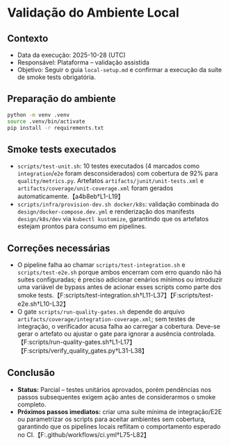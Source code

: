 # Validação do Ambiente Local

## Contexto
- Data da execução: 2025-10-28 (UTC)
- Responsável: Plataforma – validação assistida
- Objetivo: Seguir o guia `local-setup.md` e confirmar a execução da suíte de smoke tests obrigatória.

## Preparação do ambiente
```bash
python -m venv .venv
source .venv/bin/activate
pip install -r requirements.txt
```

## Smoke tests executados
- `scripts/test-unit.sh`: 10 testes executados (4 marcados como `integration`/`e2e` foram desconsiderados) com cobertura de 92% para `quality/metrics.py`. Artefatos `artifacts/junit/unit-tests.xml` e `artifacts/coverage/unit-coverage.xml` foram gerados automaticamente.【a4b8eb†L1-L19】
- `scripts/infra/provision-dev.sh docker/k8s`: validação combinada do `design/docker-compose.dev.yml` e renderização dos manifests `design/k8s/dev` via `kubectl kustomize`, garantindo que os artefatos estejam prontos para consumo em pipelines.

## Correções necessárias
- O pipeline falha ao chamar `scripts/test-integration.sh` e `scripts/test-e2e.sh` porque ambos encerram com erro quando não há suítes configuradas; é preciso adicionar cenários mínimos ou introduzir uma variável de bypass antes de acionar esses scripts como parte dos smoke tests.【F:scripts/test-integration.sh†L11-L37】【F:scripts/test-e2e.sh†L10-L32】
- O gate `scripts/run-quality-gates.sh` depende do arquivo `artifacts/coverage/integration-coverage.xml`; sem testes de integração, o verificador acusa falha ao carregar a cobertura. Deve-se gerar o artefato ou ajustar o gate para ignorar a ausência controlada.【F:scripts/run-quality-gates.sh†L1-L17】【F:scripts/verify_quality_gates.py†L31-L38】

## Conclusão
- **Status:** Parcial – testes unitários aprovados, porém pendências nos passos subsequentes exigem ação antes de considerarmos o smoke completo.
- **Próximos passos imediatos:** criar uma suíte mínima de integração/E2E ou parametrizar os scripts para aceitar ambientes sem cobertura, garantindo que os pipelines locais reflitam o comportamento esperado no CI.【F:.github/workflows/ci.yml†L75-L82】
